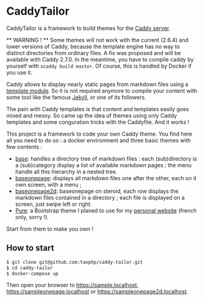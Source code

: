# CaddyTailor

CaddyTailor is a framework to build themes for the [Caddy server](https://caddyserver.com/).

** WARNING ! **
Some themes will not work with the current (2.6.4) and lower versions of Caddy, because the template engine has no way to distinct directories from ordinary files. A fix was proposed and will be available with Caddy 2.7.0. In the meantime, you have to compile caddy by yourself with `xcaddy build master`. Of course, this is handled by Docker if you use it.

Caddy allows to display nearly static pages from markdown files using a [template module](https://caddyserver.com/docs/modules/http.handlers.templates). So it is not required anymore to compile your content with some tool like the famous [Jekyll](http://jekyllrb.com/), or one of its followers.

The pain with Caddy templates is that content and templates easily goes mixed and messy. So came up the idea of themes using only Caddy templates and some conguration tricks with the Caddyfile. And it works !

This project is a framework to code your own Caddy theme. You find here all you need to do so : a docker environment and three basic themes with few contents :

- [base](https://github.com/taophp/caddy-tailor/tree/main/sites/themes/base): handles a directory tree of markdown files : each (sub)directory is a (sub)category display a list of available markdown pages ; the menu handle all this hierarchy in a nested tree.
- [baseonepage](https://github.com/taophp/caddy-tailor/tree/main/sites/themes/baseonepage): displays all markdown files one after the other, each on it own screen, with a menu ;
- [baseonepage2d](https://github.com/taophp/caddy-tailor/tree/main/sites/themes/baseonepage): baseonepage on steroid, each row displays the markdown files contained in a directory ; each file is displayed on a screen, just swipe left or right.
- [Pure](https://github.com/taophp/caddy-tailor/tree/main/sites/themes/pure): a Bootstrap theme I planed to use for my [personal website](https://stephanemourey.fr) (french only, sorry !).

Start from them to make you own !

## How to start

```bash
$ git clone git@github.com:taophp/caddy-tailor.git
$ cd caddy-tailor
$ docker-compose up
```

Then open your browser to https://sample.localhost, https://sampleonepage.localhost or https://sampleonepage2d.localhost.